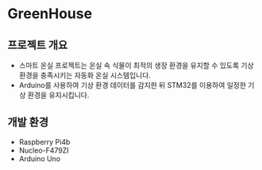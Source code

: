 # GreenHouse
## 프로젝트 개요
- 스마트 온실 프로젝트는 온실 속 식물이 최적의 생장 환경을 유지할 수 있도록 기상 환경을 충족시키는 자동화 온실 시스템입니다.  
- Arduino를 사용하여 기상 환경 데이터를 감지한 뒤 STM32를 이용하여 일정한 기상 환경을 유지시킵니다.
## 개발 환경
- Raspberry Pi4b
- Nucleo-F479ZI
- Arduino Uno

